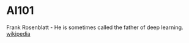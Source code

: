 # AI101

Frank Rosenblatt - He is sometimes called the father of deep learning. [wikipedia](https://en.wikipedia.org/wiki/Frank_Rosenblatt)